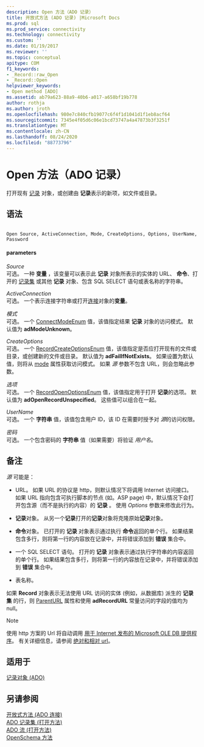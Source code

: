 ```yaml
---
description: Open 方法（ADO 记录）
title: 开放式方法 (ADO 记录) |Microsoft Docs
ms.prod: sql
ms.prod_service: connectivity
ms.technology: connectivity
ms.custom: ''
ms.date: 01/19/2017
ms.reviewer: ''
ms.topic: conceptual
apitype: COM
f1_keywords:
- _Record::raw_Open
- _Record::Open
helpviewer_keywords:
- Open method [ADO]
ms.assetid: ab79a623-88a9-40b6-a017-a658bf19b778
author: rothja
ms.author: jroth
ms.openlocfilehash: 980e7c840cfb19077c6f4f1d1041d1f1eb8acf64
ms.sourcegitcommit: 7345e4f05d6c06e1bcd73747a4a47873b3f3251f
ms.translationtype: MT
ms.contentlocale: zh-CN
ms.lasthandoff: 08/24/2020
ms.locfileid: "88773796"
---
```

# <a name="open-method-ado-record"></a>Open 方法（ADO 记录）
打开现有 [记录](./record-object-ado.md) 对象，或创建由 **记录**表示的新项，如文件或目录。  
  
## <a name="syntax"></a>语法  
  
```  
  
Open Source, ActiveConnection, Mode, CreateOptions, Options, UserName, Password  
```  
  
#### <a name="parameters"></a>parameters  
 *Source*  
 可选。 一种 **变量** ，该变量可以表示此 **记录** 对象所表示的实体的 URL、 **命令**、打开的 [记录集](./recordset-object-ado.md) 或其他 **记录** 对象、包含 SQL SELECT 语句或表名称的字符串。  
  
 *ActiveConnection*  
 可选。 一个表示连接字符串或打开[连接](./connection-object-ado.md)对象的**变量**。  
  
 *模式*  
 可选。 一个 [ConnectModeEnum](./connectmodeenum.md) 值，该值指定结果 **记录** 对象的访问模式。 默认值为 **adModeUnknown**。  
  
 *CreateOptions*  
 可选。 一个 [RecordCreateOptionsEnum](./recordcreateoptionsenum.md) 值，该值指定是否应打开现有的文件或目录，或创建新的文件或目录。 默认值为 **adFailIfNotExists**。 如果设置为默认值，则将从 [mode](./mode-property-ado.md) 属性获取访问模式。 如果 *源* 参数不包含 URL，则会忽略此参数。  
  
 *选项*  
 可选。 一个 [RecordOpenOptionsEnum](./recordopenoptionsenum.md) 值，该值指定用于打开 **记录**的选项。 默认值为 **adOpenRecordUnspecified**。 这些值可以组合在一起。  
  
 *UserName*  
 可选。 一个 **字符串** 值，该值包含用户 ID，该 ID 在需要时授予对 *源*的访问权限。  
  
 *密码*  
 可选。 一个包含密码的 **字符串** 值（如果需要）将验证 *用户名*。  
  
## <a name="remarks"></a>备注  
 *源* 可能是：  
  
-   URL。 如果 URL 的协议是 http，则默认情况下将调用 Internet 访问接口。 如果 URL 指向包含可执行脚本的节点 (如。ASP page) 中，默认情况下会打开包含源（而不是执行的内容）的 **记录** 。 使用 *Options* 参数来修改此行为。  
  
-   **记录**对象。 从另一个**记录**打开的**记录**对象将克隆原始**记录**对象。  
  
-   **命令**对象。 已打开的 **记录** 对象表示通过执行 **命令**返回的单个行。 如果结果包含多行，则将第一行的内容放在记录中，并将错误添加到 **错误** 集合中。  
  
-   一个 SQL SELECT 语句。 打开的 **记录** 对象表示通过执行字符串的内容返回的单个行。 如果结果包含多行，则将第一行的内容放在记录中，并将错误添加到 **错误** 集合中。  
  
-   表名称。  
  
 如果 **Record** 对象表示无法使用 URL 访问的实体 (例如，从数据库) 派生的 **记录集** 的行，则 [ParentURL](./parenturl-property-ado.md) 属性和使用 **adRecordURL** 常量访问的字段的值均为 null。  
  
> [!NOTE]
>  使用 http 方案的 Url 将自动调用 [用于 Internet 发布的 Microsoft OLE DB 提供程序](../../guide/appendixes/microsoft-ole-db-provider-for-internet-publishing.md)。 有关详细信息，请参阅 [绝对和相对 url](../../guide/data/absolute-and-relative-urls.md)。  
  
## <a name="applies-to"></a>适用于  
 [记录对象 (ADO)](./record-object-ado.md)  
  
## <a name="see-also"></a>另请参阅  
 [开放式方法 (ADO 连接) ](./open-method-ado-connection.md)   
 [ADO 记录集 (打开方法) ](./open-method-ado-recordset.md)   
 [ADO 流 (打开方法) ](./open-method-ado-stream.md)   
 [OpenSchema 方法](./openschema-method.md)